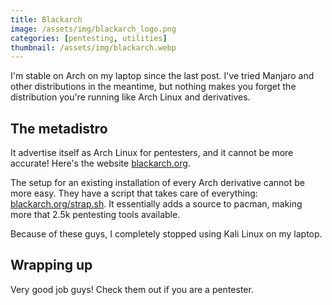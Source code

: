 ```yaml
---
title: Blackarch
image: /assets/img/blackarch_logo.png
categories: [pentesting, utilities]
thumbnail: /assets/img/blackarch.webp 
---
```


I'm stable on Arch on my laptop since the last post. I've tried Manjaro and 
other distributions in the meantime, but nothing makes you forget the 
distribution you're running like Arch Linux and derivatives.

## The metadistro

It advertise itself as Arch Linux for pentesters, and it cannot be more 
accurate! Here's the website [blackarch.org](https://blackarch.org/).

The setup for an existing installation of every Arch derivative cannot be more 
easy. They have a script that takes care of everything: 
[blackarch.org/strap.sh](https://blackarch.org/strap.sh). It essentially adds a
source to pacman, making more that 2.5k pentesting tools available.

Because of these guys, I completely stopped using Kali Linux on my laptop.

## Wrapping up

Very good job guys! Check them out if you are a pentester.


